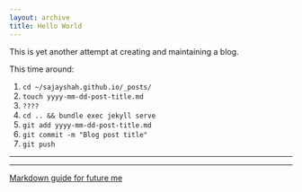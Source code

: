 ```yaml
---
layout: archive
title: Hello World
---
```


This is yet another attempt at creating and maintaining a blog. 

This time around:
1. ```cd ~/sajayshah.github.io/_posts/```
2. ```touch yyyy-mm-dd-post-title.md```
3. ```????```
4. ```cd .. && bundle exec jekyll serve```
5. ```git add yyyy-mm-dd-post-title.md```
6. ```git commit -m "Blog post title"```
7. ```git push```

----
----
[Markdown guide for future me](https://raw.githubusercontent.com/barryclark/www.jekyllnow.com/gh-pages/_posts/2014-6-19-Markdown-Style-Guide.md)